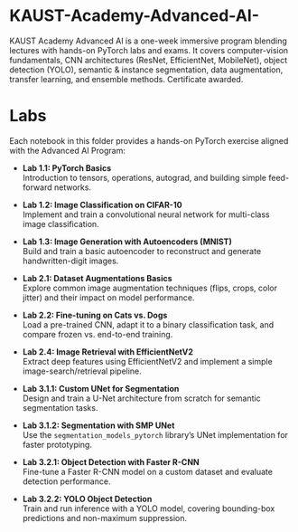 # KAUST-Academy-Advanced-AI-
KAUST Academy Advanced AI is a one-week immersive program blending lectures with hands-on PyTorch labs and exams. It covers computer-vision fundamentals, CNN architectures (ResNet, EfficientNet, MobileNet), object detection (YOLO), semantic &amp; instance segmentation, data augmentation, transfer learning, and ensemble methods. Certificate awarded.
# Labs

Each notebook in this folder provides a hands-on PyTorch exercise aligned with the Advanced AI Program:

- **Lab 1.1: PyTorch Basics**  
  Introduction to tensors, operations, autograd, and building simple feed-forward networks.

- **Lab 1.2: Image Classification on CIFAR-10**  
  Implement and train a convolutional neural network for multi-class image classification.

- **Lab 1.3: Image Generation with Autoencoders (MNIST)**  
  Build and train a basic autoencoder to reconstruct and generate handwritten-digit images.

- **Lab 2.1: Dataset Augmentations Basics**  
  Explore common image augmentation techniques (flips, crops, color jitter) and their impact on model performance.

- **Lab 2.2: Fine-tuning on Cats vs. Dogs**  
  Load a pre-trained CNN, adapt it to a binary classification task, and compare frozen vs. end-to-end training.

- **Lab 2.4: Image Retrieval with EfficientNetV2**  
  Extract deep features using EfficientNetV2 and implement a simple image-search/retrieval pipeline.

- **Lab 3.1.1: Custom UNet for Segmentation**  
  Design and train a U-Net architecture from scratch for semantic segmentation tasks.

- **Lab 3.1.2: Segmentation with SMP UNet**  
  Use the `segmentation_models_pytorch` library’s UNet implementation for faster prototyping.

- **Lab 3.2.1: Object Detection with Faster R-CNN**  
  Fine-tune a Faster R-CNN model on a custom dataset and evaluate detection performance.

- **Lab 3.2.2: YOLO Object Detection**  
  Train and run inference with a YOLO model, covering bounding-box predictions and non-maximum suppression.
